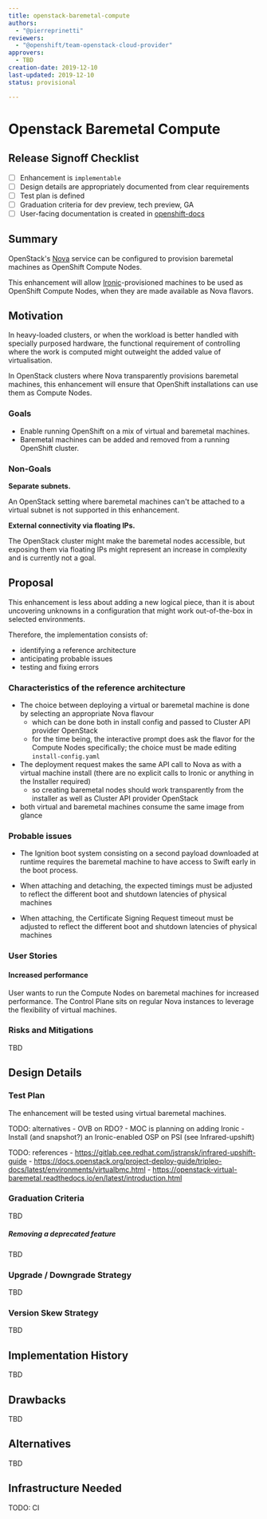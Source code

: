 ```yaml
---
title: openstack-baremetal-compute
authors:
  - "@pierreprinetti"
reviewers:
  - "@openshift/team-openstack-cloud-provider"
approvers:
  - TBD
creation-date: 2019-12-10
last-updated: 2019-12-10
status: provisional

---
```


# Openstack Baremetal Compute

## Release Signoff Checklist

- [ ] Enhancement is `implementable`
- [ ] Design details are appropriately documented from clear requirements
- [ ] Test plan is defined
- [ ] Graduation criteria for dev preview, tech preview, GA
- [ ] User-facing documentation is created in [openshift-docs](https://github.com/openshift/openshift-docs/)

## Summary

OpenStack's [Nova][openstack-nova] service can be configured to provision
baremetal machines as OpenShift Compute Nodes.

This enhancement will allow [Ironic][openstack-ironic]-provisioned machines to
be used as OpenShift Compute Nodes, when they are made available as Nova
flavors.

## Motivation

In heavy-loaded clusters, or when the workload is better handled with specially
purposed hardware, the functional requirement of controlling where the work is
computed might outweight the added value of virtualisation.

In OpenStack clusters where Nova transparently provisions baremetal machines,
this enhancement will ensure that OpenShift installations can use them as
Compute Nodes.

### Goals

* Enable running OpenShift on a mix of virtual and baremetal machines.
* Baremetal machines can be added and removed from a running OpenShift cluster.

### Non-Goals

**Separate subnets.**

An OpenStack setting where baremetal machines can't be attached to a virtual
subnet is not supported in this enhancement.

**External connectivity via floating IPs.**

The OpenStack cluster might make the baremetal nodes accessible, but exposing
them via floating IPs might represent an increase in complexity and is
currently not a goal.

## Proposal

This enhancement is less about adding a new logical piece, than it is about
uncovering unknowns in a configuration that might work out-of-the-box in
selected environments.

Therefore, the implementation consists of:
* identifying a reference architecture
* anticipating probable issues
* testing and fixing errors

### Characteristics of the reference architecture

* The choice between deploying a virtual or baremetal machine is done by selecting an appropriate Nova flavour
  * which can be done both in install config and passed to Cluster API provider OpenStack
  * for the time being, the interactive prompt does ask the flavor for the Compute Nodes specifically; the choice must be made editing `install-config.yaml`
* The deployment request makes the same API call to Nova as with a virtual machine install (there are no explicit calls to Ironic or anything in the Installer required)
  * so creating baremetal nodes should work transparently from the installer as well as Cluster API provider OpenStack
* both virtual and baremetal machines consume the same image from glance

### Probable issues

* The Ignition boot system consisting on a second payload downloaded at runtime
  requires the baremetal machine to have access to Swift early in the boot
  process.

* When attaching and detaching, the expected timings must be adjusted to
  reflect the different boot and shutdown latencies of physical machines

* When attaching, the Certificate Signing Request timeout must be adjusted to
  reflect the different boot and shutdown latencies of physical machines

### User Stories

#### Increased performance

User wants to run the Compute Nodes on baremetal machines for increased
performance. The Control Plane sits on regular Nova instances to leverage the
flexibility of virtual machines.

### Risks and Mitigations

TBD

## Design Details

### Test Plan

The enhancement will be tested using virtual baremetal machines.

TODO: alternatives
	- OVB on RDO?
        - MOC is planning on adding Ironic
	- Install (and snapshot?) an Ironic-enabled OSP on PSI (see Infrared-upshift)


TODO: references
        - https://gitlab.cee.redhat.com/jstransk/infrared-upshift-guide
	- https://docs.openstack.org/project-deploy-guide/tripleo-docs/latest/environments/virtualbmc.html
        - https://openstack-virtual-baremetal.readthedocs.io/en/latest/introduction.html

### Graduation Criteria

TBD

##### Removing a deprecated feature

TBD

### Upgrade / Downgrade Strategy

TBD

### Version Skew Strategy

TBD

## Implementation History

TBD

## Drawbacks

TBD

## Alternatives

TBD

## Infrastructure Needed

TODO: CI

[openstack-nova]: https://docs.openstack.org/nova "OpenStack Compute (nova)"
[openstack-ironic]: https://docs.openstack.org/ironic "OpenStack Ironic"
